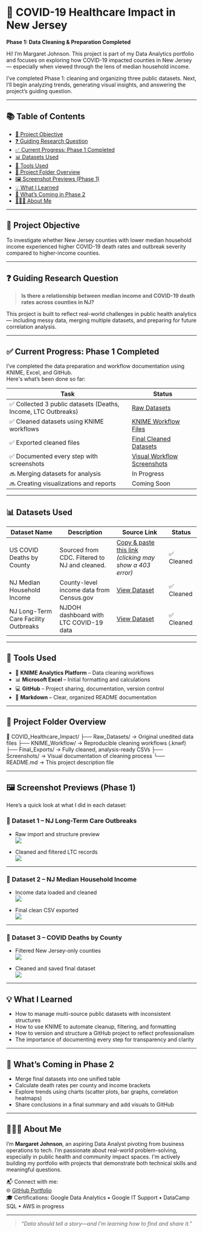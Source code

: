 # 🦠 COVID-19 Healthcare Impact in New Jersey  
**Phase 1: Data Cleaning & Preparation Completed**

Hi! I’m Margaret Johnson. This project is part of my Data Analytics portfolio and focuses on exploring how COVID-19 impacted counties in New Jersey — especially when viewed through the lens of median household income. 

I’ve completed Phase 1: cleaning and organizing three public datasets. Next, I’ll begin analyzing trends, generating visual insights, and answering the project’s guiding question.

---

## 📚 Table of Contents

- [🎯 Project Objective](#-project-objective)
- [❓ Guiding Research Question](#-guiding-research-question)
- [✅ Current Progress: Phase 1 Completed](#-current-progress-phase-1-completed)
- [📊 Datasets Used](#-datasets-used)
- [🧰 Tools Used](#-tools-used)
- [📂 Project Folder Overview](#-project-folder-overview)
- [🖼️ Screenshot Previews (Phase 1)](#️-screenshot-previews-phase-1)
- [💡 What I Learned](#-what-i-learned)
- [🧭 What’s Coming in Phase 2](#-whats-coming-in-phase-2)
- [🙋🏽‍♀️ About Me](#-about-me)

---

## 🎯 Project Objective

To investigate whether New Jersey counties with lower median household income experienced higher COVID-19 death rates and outbreak severity compared to higher-income counties.

---

## ❓ Guiding Research Question

> **Is there a relationship between median income and COVID-19 death rates across counties in NJ?**

This project is built to reflect real-world challenges in public health analytics — including messy data, merging multiple datasets, and preparing for future correlation analysis.

---

## ✅ Current Progress: Phase 1 Completed

I’ve completed the data preparation and workflow documentation using KNIME, Excel, and GitHub.  
Here's what’s been done so far:

| Task | Status |
|------|--------|
| ✅ Collected 3 public datasets (Deaths, Income, LTC Outbreaks) | [Raw Datasets](./Raw_Datasets) |
| ✅ Cleaned datasets using KNIME workflows | [KNIME Workflow Files](./KNIME_Workflow) |
| ✅ Exported cleaned files | [Final Cleaned Datasets](./Final_Exports) |
| ✅ Documented every step with screenshots | [Visual Workflow Screenshots](./Screenshots) |
| 🔜 Merging datasets for analysis | In Progress |
| 🔜 Creating visualizations and reports | Coming Soon |

---

## 📊 Datasets Used

| Dataset Name | Description | Source Link | Status |
|--------------|-------------|-------------|--------|
| US COVID Deaths by County | Sourced from CDC. Filtered to NJ and cleaned. | [Copy & paste this link](https://data.cdc.gov/NCHS/Provisional-COVID-19-Death-Counts-by-County-and-Ra/k8wy-p9cg) *(clicking may show a 403 error)*  | ✅ Cleaned |
| NJ Median Household Income | County-level income data from Census.gov | [View Dataset](https://data.census.gov/table?q=median+household+income+new+jersey+counties) | ✅ Cleaned |
| NJ Long-Term Care Facility Outbreaks | NJDOH dashboard with LTC COVID-19 data | [View Dataset](https://www.nj.gov/health/covid-19/information/data-and-dashboards/) | ✅ Cleaned |


---

## 🧰 Tools Used

- 🧩 **KNIME Analytics Platform** – Data cleaning workflows
- 📊 **Microsoft Excel** – Initial formatting and calculations
- 💻 **GitHub** – Project sharing, documentation, version control
- 📝 **Markdown** – Clear, organized README documentation

---

## 📂 Project Folder Overview

📁 COVID_Healthcare_Impact/
├── Raw_Datasets/ → Original unedited data files
├── KNIME_Workflow/ → Reproducible cleaning workflows (.knwf)
├── Final_Exports/ → Fully cleaned, analysis-ready CSVs
├── Screenshots/ → Visual documentation of cleaning process
└── README.md → This project description file

---

## 🖼️ Screenshot Previews (Phase 1)

Here’s a quick look at what I did in each dataset:

### 📁 Dataset 1 – NJ Long-Term Care Outbreaks

- Raw import and structure preview  
  ![](./Screenshots/Dataset_1-NJ%20Long-Term%20Care%20Facility%20Outbreaks/01_Import_LTC_Data_CSV_Reader.png)

- Cleaned and filtered LTC records  
  ![](./Screenshots/Dataset_1-NJ%20Long-Term%20Care%20Facility%20Outbreaks/11_Final_LTC_Cleaned_Table.png)

---

### 📁 Dataset 2 – NJ Median Household Income

- Income data loaded and cleaned  
  ![](./Screenshots/Dataset_2-NJ%20Median%20Household%20Income/03_Rename_Columns_Income.png)

- Final clean CSV exported  
  ![](./Screenshots/Dataset_2-NJ%20Median%20Household%20Income/06_Save_Cleaned_Income_CSV.png)

---

### 📁 Dataset 3 – COVID Deaths by County

- Filtered New Jersey-only counties  
  ![](./Screenshots/Dataset_3-US%20COVID%20Deaths%20by%20County%20(NJ%20Only)/02_Filter_New_Jersey_Rows.png)

- Cleaned and saved final dataset  
  ![](./Screenshots/Dataset_3-US%20COVID%20Deaths%20by%20County%20(NJ%20Only)/06_Save_Cleaned_US_Deaths_CSV.png)

---

## 💡 What I Learned

- How to manage multi-source public datasets with inconsistent structures
- How to use KNIME to automate cleanup, filtering, and formatting
- How to version and structure a GitHub project to reflect professionalism
- The importance of documenting every step for transparency and clarity

---

## 🧭 What’s Coming in Phase 2

- Merge final datasets into one unified table
- Calculate death rates per county and income brackets
- Explore trends using charts (scatter plots, bar graphs, correlation heatmaps)
- Share conclusions in a final summary and add visuals to GitHub

---

## 🙋🏽‍♀️ About Me

I’m **Margaret Johnson**, an aspiring Data Analyst pivoting from business operations to tech. I’m passionate about real-world problem-solving, especially in public health and community impact spaces. I'm actively building my portfolio with projects that demonstrate both technical skills and meaningful questions.

📬 Connect with me:  
🌐 [GitHub Portfolio](https://github.com/Margaret-Johnson-ai)  
🎓 Certifications: Google Data Analytics • Google IT Support • DataCamp SQL • AWS in progress

---

> *“Data should tell a story—and I’m learning how to find and share it.”*
